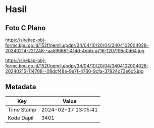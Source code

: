 # Hasil

## Foto C Plano

https://sirekap-obj-formc.kpu.go.id/152f/pemilu/pdpr/34/04/10/20/04/3404102004028-20240214-221248--aa59666f-414d-4dbb-a716-1207f95c0d64.jpg

https://sirekap-obj-formc.kpu.go.id/152f/pemilu/pdpr/34/04/10/20/04/3404102004028-20240215-114708--08dcf48a-9e7f-4760-9cfa-37924c73e6c5.jpg


## Metadata

| Key        | Value               |
| ---------- | ------------------- |
| Time Stamp | 2024-02-17 13:05:41 |
| Kode Dapil | 3401                |



